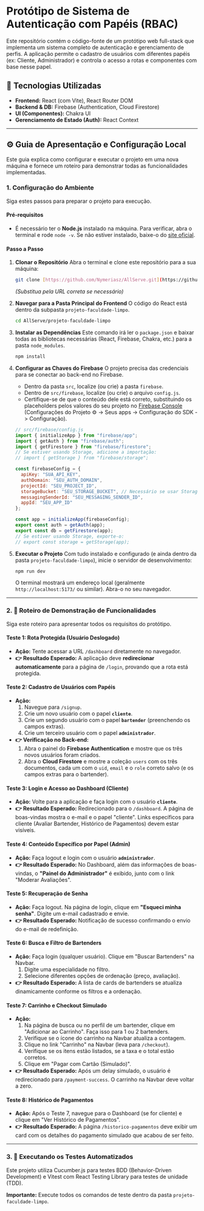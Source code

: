 # Protótipo de Sistema de Autenticação com Papéis (RBAC)

Este repositório contém o código-fonte de um protótipo web full-stack que implementa um sistema completo de autenticação e gerenciamento de perfis. A aplicação permite o cadastro de usuários com diferentes papéis (ex: Cliente, Administrador) e controla o acesso a rotas e componentes com base nesse papel.

## 🚀 Tecnologias Utilizadas

-   **Frontend:** React (com Vite), React Router DOM
-   **Backend & DB:** Firebase (Authentication, Cloud Firestore)
-   **UI (Componentes):** Chakra UI
-   **Gerenciamento de Estado (Auth):** React Context

---

## ⚙️ Guia de Apresentação e Configuração Local

Este guia explica como configurar e executar o projeto em uma nova máquina e fornece um roteiro para demonstrar todas as funcionalidades implementadas.

### 1. Configuração do Ambiente

Siga estes passos para preparar o projeto para execução.

#### **Pré-requisitos**

-   É necessário ter o **Node.js** instalado na máquina. Para verificar, abra o terminal e rode `node -v`. Se não estiver instalado, baixe-o do [site oficial](https://nodejs.org/).

#### **Passo a Passo**

1.  **Clonar o Repositório**
    Abra o terminal e clone este repositório para a sua máquina:
    ```bash
    git clone [https://github.com/Nymeriasz/AllServe.git](https://github.com/Nymeriasz/AllServe.git)
    ```
    *(Substitua pela URL correta se necessário)*

2.  **Navegar para a Pasta Principal do Frontend**
    O código do React está dentro da subpasta `projeto-faculdade-limpo`.
    ```bash
    cd AllServe/projeto-faculdade-limpo
    ```

3.  **Instalar as Dependências**
    Este comando irá ler o `package.json` e baixar todas as bibliotecas necessárias (React, Firebase, Chakra, etc.) para a pasta `node_modules`.
    ```bash
    npm install
    ```

4.  **Configurar as Chaves do Firebase**
    O projeto precisa das credenciais para se conectar ao back-end no Firebase.
    -   Dentro da pasta `src`, localize (ou crie) a pasta `firebase`.
    -   Dentro de `src/firebase`, localize (ou crie) o arquivo `config.js`.
    -   Certifique-se de que o conteúdo dele está correto, substituindo os placeholders pelos valores do seu projeto no [Firebase Console](https://console.firebase.google.com/) (Configurações do Projeto ⚙️ -> Seus apps -> Configuração do SDK -> Configuração).

    ```javascript
    // src/firebase/config.js
    import { initializeApp } from "firebase/app";
    import { getAuth } from "firebase/auth";
    import { getFirestore } from "firebase/firestore";
    // Se estiver usando Storage, adicione a importação:
    // import { getStorage } from "firebase/storage";

    const firebaseConfig = {
      apiKey: "SUA_API_KEY",
      authDomain: "SEU_AUTH_DOMAIN",
      projectId: "SEU_PROJECT_ID",
      storageBucket: "SEU_STORAGE_BUCKET", // Necessário se usar Storage
      messagingSenderId: "SEU_MESSAGING_SENDER_ID",
      appId: "SEU_APP_ID"
    };

    const app = initializeApp(firebaseConfig);
    export const auth = getAuth(app);
    export const db = getFirestore(app);
    // Se estiver usando Storage, exporte-o:
    // export const storage = getStorage(app);
    ```

5.  **Executar o Projeto**
    Com tudo instalado e configurado (e ainda dentro da pasta `projeto-faculdade-limpo`), inicie o servidor de desenvolvimento:
    ```bash
    npm run dev
    ```
    O terminal mostrará um endereço local (geralmente `http://localhost:5173/` ou similar). Abra-o no seu navegador.

---

### 2. 🧪 Roteiro de Demonstração de Funcionalidades

Siga este roteiro para apresentar todos os requisitos do protótipo.

#### **Teste 1: Rota Protegida (Usuário Deslogado)**

-   **Ação:** Tente acessar a URL `/dashboard` diretamente no navegador.
-   **👉 Resultado Esperado:** A aplicação deve **redirecionar automaticamente** para a página de `/login`, provando que a rota está protegida.

#### **Teste 2: Cadastro de Usuários com Papéis**

-   **Ação:**
    1.  Navegue para `/signup`.
    2.  Crie um novo usuário com o papel **`cliente`**.
    3.  Crie um segundo usuário com o papel **`bartender`** (preenchendo os campos extras).
    4.  Crie um terceiro usuário com o papel **`administrador`**.
-   **👉 Verificação no Back-end:**
    1.  Abra o painel do **Firebase Authentication** e mostre que os três novos usuários foram criados.
    2.  Abra o **Cloud Firestore** e mostre a coleção `users` com os três documentos, cada um com o `uid`, `email` e o `role` correto salvo (e os campos extras para o bartender).

#### **Teste 3: Login e Acesso ao Dashboard (Cliente)**

-   **Ação:** Volte para a aplicação e faça login com o usuário **`cliente`**.
-   **👉 Resultado Esperado:** Redirecionado para o `/dashboard`. A página de boas-vindas mostra o e-mail e o papel "cliente". Links específicos para cliente (Avaliar Bartender, Histórico de Pagamentos) devem estar visíveis.

#### **Teste 4: Conteúdo Específico por Papel (Admin)**

-   **Ação:** Faça logout e login com o usuário **`administrador`**.
-   **👉 Resultado Esperado:** No Dashboard, além das informações de boas-vindas, o **"Painel do Administrador"** é exibido, junto com o link "Moderar Avaliações".

#### **Teste 5: Recuperação de Senha**

-   **Ação:** Faça logout. Na página de login, clique em **"Esqueci minha senha"**. Digite um e-mail cadastrado e envie.
-   **👉 Resultado Esperado:** Notificação de sucesso confirmando o envio do e-mail de redefinição.

#### **Teste 6: Busca e Filtro de Bartenders**

-   **Ação:** Faça login (qualquer usuário). Clique em "Buscar Bartenders" na Navbar.
    1.  Digite uma especialidade no filtro.
    2.  Selecione diferentes opções de ordenação (preço, avaliação).
-   **👉 Resultado Esperado:** A lista de cards de bartenders se atualiza dinamicamente conforme os filtros e a ordenação.

#### **Teste 7: Carrinho e Checkout Simulado**

-   **Ação:**
    1.  Na página de busca ou no perfil de um bartender, clique em "Adicionar ao Carrinho". Faça isso para 1 ou 2 bartenders.
    2.  Verifique se o ícone do carrinho na Navbar atualiza a contagem.
    3.  Clique no link "Carrinho" na Navbar (leva para `/checkout`).
    4.  Verifique se os itens estão listados, se a taxa e o total estão corretos.
    5.  Clique em "Pagar com Cartão (Simulado)".
-   **👉 Resultado Esperado:** Após um delay simulado, o usuário é redirecionado para `/payment-success`. O carrinho na Navbar deve voltar a zero.

#### **Teste 8: Histórico de Pagamentos**

-   **Ação:** Após o Teste 7, navegue para o Dashboard (se for cliente) e clique em "Ver Histórico de Pagamentos".
-   **👉 Resultado Esperado:** A página `/historico-pagamentos` deve exibir um card com os detalhes do pagamento simulado que acabou de ser feito.

---

### 3. 🧪 Executando os Testes Automatizados

Este projeto utiliza Cucumber.js para testes BDD (Behavior-Driven Development) e Vitest com React Testing Library para testes de unidade (TDD).

**Importante:** Execute todos os comandos de teste dentro da pasta `projeto-faculdade-limpo`.
